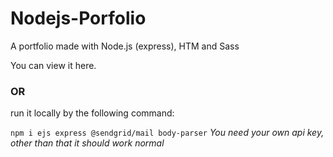 # Nodejs-Porfolio
A  portfolio made with Node.js (express), HTM and Sass

You can view it <a hreff="##">here</a>.
### OR
run it locally by the following command:

<code>npm i ejs express @sendgrid/mail body-parser</code> 
<i>You need your own api key, other than that it should work normal</i>
